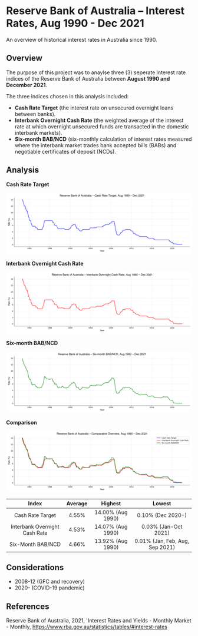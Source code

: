 # Reserve Bank of Australia – Interest Rates, Aug 1990 - Dec 2021
 An overview of historical interest rates in Australia since 1990.
 
 ## Overview
 
 The purpose of this project was to anaylse three (3) seperate interest rate indices of the Reserve Bank of Australia between <b>August 1990 and December 2021</b>.
 
 The three indices chosen in this analysis included:
 
 * <b>Cash Rate Target</b> (the interest rate on unsecured overnight loans between banks).
 * <b>Interbank Overnight Cash Rate</b> (the weighted average of the interest rate at which overnight unsecured funds are transacted in the domestic interbank markets).
 * <b>Six-month BAB/NCD</b> (six-monthly calculation of interest rates measured where the interbank market trades bank accepted bills (BABs) and negotiable certificates of deposit (NCDs).

## Analysis

<b>Cash Rate Target</b>

<p align="center">
  <img src="https://github.com/mnperic/australian-interest-rates/blob/main/Images/cash_rate_target.png" alt="cash_rate"/>
</p>

<b>Interbank Overnight Cash Rate</b>

<p align="center">
  <img src="https://github.com/mnperic/australian-interest-rates/blob/main/Images/interbank_overnight_cash_rate.png" alt="IOCR"/>
</p>

<b>Six-month BAB/NCD</b>

<p align="center">
  <img src="https://github.com/mnperic/australian-interest-rates/blob/main/Images/six_month_bab_ncd.png" alt="6MBABNCD"/>
</p>

<b>Comparison</b>

<p align="center">
  <img src="https://github.com/mnperic/australian-interest-rates/blob/main/Images/comparison.png" alt="comparison"/>
</p>

<div align="center">
 
Index |  Average | Highest | Lowest 
:---: |  :---: | :---: | :---:
 Cash Rate Target | 4.55% | 14.00% (Aug 1990) | 0.10% (Dec 2020-)
 Interbank Overnight Cash Rate | 4.53%  | 14.07% (Aug 1990) | 0.03% (Jan-Oct 2021)
 Six-Month BAB/NCD | 4.66% | 13.92% (Aug 1990) | 0.01% (Jan, Feb, Aug, Sep 2021)

</div align>

## Considerations

* 2008-12 (GFC and recovery)
* 2020- (COVID-19 pandemic)

## References

Reserve Bank of Australia, 2021, 'Interest Rates and Yields - Monthly Market - Monthly, https://www.rba.gov.au/statistics/tables/#interest-rates
